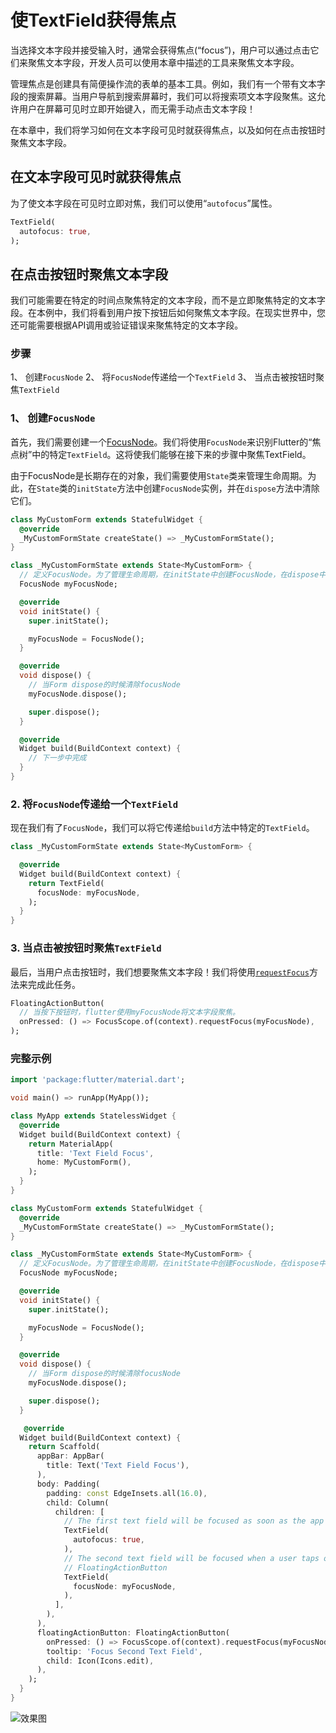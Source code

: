 # 使TextField获得焦点

当选择文本字段并接受输入时，通常会获得焦点(“focus”)，用户可以通过点击它们来聚焦文本字段，开发人员可以使用本章中描述的工具来聚焦文本字段。

管理焦点是创建具有简便操作流的表单的基本工具。例如，我们有一个带有文本字段的搜索屏幕。当用户导航到搜索屏幕时，我们可以将搜索项文本字段聚焦。这允许用户在屏幕可见时立即开始键入，而无需手动点击文本字段！

在本章中，我们将学习如何在文本字段可见时就获得焦点，以及如何在点击按钮时聚焦文本字段。

## 在文本字段可见时就获得焦点

为了使文本字段在可见时立即对焦，我们可以使用“`autofocus`”属性。

```dart
TextField(
  autofocus: true,
);
```

## 在点击按钮时聚焦文本字段

我们可能需要在特定的时间点聚焦特定的文本字段，而不是立即聚焦特定的文本字段。在本例中，我们将看到用户按下按钮后如何聚焦文本字段。在现实世界中，您还可能需要根据API调用或验证错误来聚焦特定的文本字段。

### 步骤

1、 创建`FocusNode`
2、 将`FocusNode`传递给一个`TextField`
3、 当点击被按钮时聚焦`TextField`

### 1、 创建`FocusNode`

首先，我们需要创建一个[FocusNode](https://docs.flutter.io/flutter/widgets/FocusNode-class.html)。我们将使用`FocusNode`来识别Flutter的“焦点树”中的特定`TextField`。这将使我们能够在接下来的步骤中聚焦TextField。

由于FocusNode是长期存在的对象，我们需要使用`State`类来管理生命周期。为此，在`State`类的`initState`方法中创建`FocusNode`实例，并在`dispose`方法中清除它们。

```dart
class MyCustomForm extends StatefulWidget {
  @override
  _MyCustomFormState createState() => _MyCustomFormState();
}

class _MyCustomFormState extends State<MyCustomForm> {
  // 定义FocusNode。为了管理生命周期，在initState中创建FocusNode，在dispose中清除FocusNode
  FocusNode myFocusNode;

  @override
  void initState() {
    super.initState();

    myFocusNode = FocusNode();
  }

  @override
  void dispose() {
    // 当Form dispose的时候清除focusNode
    myFocusNode.dispose();

    super.dispose();
  }

  @override
  Widget build(BuildContext context) {
    // 下一步中完成
  }
}
```

### 2. 将`FocusNode`传递给一个`TextField`

现在我们有了`FocusNode`，我们可以将它传递给`build`方法中特定的`TextField`。

```dart
class _MyCustomFormState extends State<MyCustomForm> {

  @override
  Widget build(BuildContext context) {
    return TextField(
      focusNode: myFocusNode,
    );
  }
}
```

### 3. 当点击被按钮时聚焦`TextField`

最后，当用户点击按钮时，我们想要聚焦文本字段！我们将使用[`requestFocus`](https://docs.flutter.io/flutter/widgets/FocusScopeNode/requestFocus.html)方法来完成此任务。

```dart
FloatingActionButton(
  // 当按下按钮时，flutter使用myFocusNode将文本字段聚焦。
  onPressed: () => FocusScope.of(context).requestFocus(myFocusNode),
);
```

### 完整示例

```dart
import 'package:flutter/material.dart';

void main() => runApp(MyApp());

class MyApp extends StatelessWidget {
  @override
  Widget build(BuildContext context) {
    return MaterialApp(
      title: 'Text Field Focus',
      home: MyCustomForm(),
    );
  }
}

class MyCustomForm extends StatefulWidget {
  @override
  _MyCustomFormState createState() => _MyCustomFormState();
}

class _MyCustomFormState extends State<MyCustomForm> {
  // 定义FocusNode。为了管理生命周期，在initState中创建FocusNode，在dispose中清除FocusNode
  FocusNode myFocusNode;

  @override
  void initState() {
    super.initState();

    myFocusNode = FocusNode();
  }

  @override
  void dispose() {
    // 当Form dispose的时候清除focusNode
    myFocusNode.dispose();

    super.dispose();
  }

   @override
  Widget build(BuildContext context) {
    return Scaffold(
      appBar: AppBar(
        title: Text('Text Field Focus'),
      ),
      body: Padding(
        padding: const EdgeInsets.all(16.0),
        child: Column(
          children: [
            // The first text field will be focused as soon as the app starts
            TextField(
              autofocus: true,
            ),
            // The second text field will be focused when a user taps on the
            // FloatingActionButton
            TextField(
              focusNode: myFocusNode,
            ),
          ],
        ),
      ),
      floatingActionButton: FloatingActionButton(
        onPressed: () => FocusScope.of(context).requestFocus(myFocusNode),
        tooltip: 'Focus Second Text Field',
        child: Icon(Icons.edit),
      ), 
    );
  }
}
```

![效果图](https://flutter.io/images/cookbook/focus.gif)

